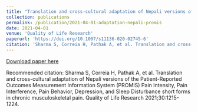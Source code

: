 ```yaml
---
title: "Translation and cross-cultural adaptation of Nepali versions of the Patient-Reported Outcomes Measurement Information System (PROMIS) Pain Intensity, Pain Interference, Pain Behavior, Depression, and Sleep Disturbance short forms in chronic musculoskeletal pain"
collection: publications
permalink: /publication/2021-04-01-adaptation-nepali-promis
date: 2021-04-01
venue: 'Quality of Life Research'
paperurl: 'https://doi.org/10.1007/s11136-020-02745-6'
citation: 'Sharma S, Correia H, Pathak A, et al. Translation and cross-cultural adaptation of Nepali versions of the Patient-Reported Outcomes Measurement Information System (PROMIS) Pain Intensity, Pain Interference, Pain Behavior, Depression, and Sleep Disturbance short forms in chronic musculoskeletal pain. Quality of Life Research 2021;30:1215-1224.'
---
```


<a href='https://doi.org/10.1007/s11136-020-02745-6'>Download paper here</a>

Recommended citation: Sharma S, Correia H, Pathak A, et al. Translation and cross-cultural adaptation of Nepali versions of the Patient-Reported Outcomes Measurement Information System (PROMIS) Pain Intensity, Pain Interference, Pain Behavior, Depression, and Sleep Disturbance short forms in chronic musculoskeletal pain. Quality of Life Research 2021;30:1215-1224.